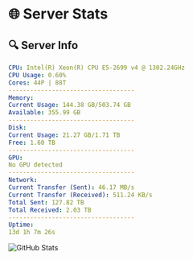 # 🌐 Server Stats
## 🔍 Server Info
```yaml
CPU: Intel(R) Xeon(R) CPU E5-2699 v4 @ 1302.24GHz
CPU Usage: 0.60%
Cores: 44P | 88T
-----------------------------------
Memory:
Current Usage: 144.38 GB/503.74 GB
Available: 355.99 GB
-----------------------------------
Disk:
Current Usage: 21.27 GB/1.71 TB
Free: 1.60 TB
-----------------------------------
GPU:
No GPU detected
-----------------------------------
Network:
Current Transfer (Sent): 46.17 MB/s
Current Transfer (Received): 511.24 KB/s
Total Sent: 127.82 TB
Total Received: 2.03 TB
-----------------------------------
Uptime:
13d 1h 7m 26s
```
![GitHub Stats](https://img.shields.io/badge/Updated-2025-02-20_23:50:44-blue)